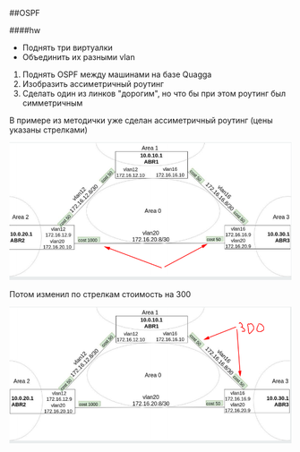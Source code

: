 ##OSPF

####hw

- Поднять три виртуалки
- Объединить их разными vlan

1. Поднять OSPF между машинами на базе Quagga
2. Изобразить ассиметричный роутинг
3. Сделать один из линков "дорогим", но что бы при этом роутинг был симметричным

В примере из методички уже сделан ассиметричный роутинг (цены указаны стрелками)

![alt text](pics/01.png)

Потом изменил по стрелкам стоимость на 300

![alt text](pics/02.png)